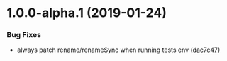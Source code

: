 # 1.0.0-alpha.1 (2019-01-24)


### Bug Fixes

* always patch rename/renameSync when running tests env ([dac7c47](https://github.com/mekwall/normalized-fs/commit/dac7c47))
